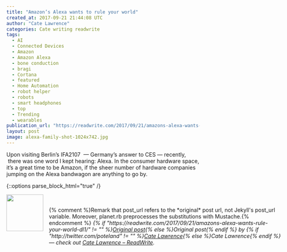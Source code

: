 ```yaml
---
title: "Amazon’s Alexa wants to rule your world"
created_at: 2017-09-21 21:44:08 UTC
author: "Cate Lawrence"
categories: Cate writing readwrite
tags: 
  - AI
  - Connected Devices
  - Amazon
  - Amazon Alexa
  - bone conduction
  - bragi
  - Cortana
  - featured
  - Home Automation
  - robot helper
  - robots
  - smart headphones
  - top
  - Trending
  - wearables
publication_url: "https://readwrite.com/2017/09/21/amazons-alexa-wants-rule-your-world-dl1/"
layout: post
image: alexa-family-shot-1024x742.jpg
---
```

Upon visiting Berlin’s IFA2107 &nbsp;— Germany’s answer to CES — recently, &nbsp;there was one word I kept hearing: Alexa. In the consumer hardware space, it’s a great time to be Amazon, if the sheer number of hardware&nbsp;companies jumping on the Alexa bandwagon are anything to go by.


{::options parse_block_html="true" /}
<div class="author">
   <img src="http://www.rss-specifications.com/rss-spec-rss.gif" style="width: 96px; height: 96;">
   <span style="position: absolute; padding: 32px 15px;">{% comment %}Remark that post_url refers to the *original* post url, not Jekyll's post_url variable. Moreover, planet.rb preprocesses the substitutions with Mustache.{% endcomment %}
      <i>{% if "https://readwrite.com/2017/09/21/amazons-alexa-wants-rule-your-world-dl1/" != "" %}<a href="https://readwrite.com/2017/09/21/amazons-alexa-wants-rule-your-world-dl1/">Original post</a>{% else %}Original post{% endif %} by {% if "http://twitter.com/poteland" != "" %}<a href="http://twitter.com/poteland">Cate Lawrence</a>{% else %}Cate Lawrence{% endif %} &mdash; check out <a href="https://readwrite.com">Cate Lawrence – ReadWrite</a>.</i>
  </span>
</div>
